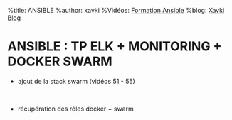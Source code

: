 %title: ANSIBLE
%author: xavki
%Vidéos: [Formation Ansible](https://www.youtube.com/playlist?list=PLn6POgpklwWoCpLKOSw3mXCqbRocnhrh-)
%blog: [Xavki Blog](https://xavki.blog)


# ANSIBLE : TP ELK + MONITORING + DOCKER SWARM


* ajout de la stack swarm (vidéos 51 - 55)

<br>

* récupération des rôles docker + swarm
